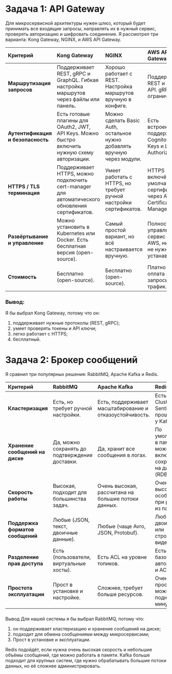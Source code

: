 # Задача 1: API Gateway

Для микросервисной архитектуры нужен шлюз, который будет принимать все входящие запросы, направлять их в нужный сервис,
проверять авторизацию и шифровать соединение. Я рассмотрел три варианта: Kong Gateway, NGINX, и AWS API Gateway.

| Критерий                          | **Kong Gateway**                                                                                | **NGINX**                                                                 | **AWS API Gateway**                                                    |
| :-------------------------------- | :---------------------------------------------------------------------------------------------- | :------------------------------------------------------------------------ | :--------------------------------------------------------------------- |
| **Маршрутизация запросов**        | Поддерживает REST, gRPC и GraphQL. Гибкая настройка маршрутов через файлы или панель.           | Хорошо работает с REST. Настройка маршрутов вручную в конфиге.            | Поддерживает REST и HTTP API. gRPC — ограниченно.                      |
| **Аутентификация и безопасность** | Есть готовые плагины для OAuth2, JWT, API Keys. Можно быстро включить нужную схему авторизации. | Можно сделать Basic Auth, остальное нужно добавлять вручную через модули. | Есть встроенная поддержка Cognito, API Keys и Lambda Authorizers.      |
| **HTTPS / TLS терминация**        | Поддерживает HTTPS, можно подключить cert-manager для автоматического обновления сертификатов.  | Умеет работать с HTTPS, но требует ручной настройки сертификатов.         | HTTPS включён по умолчанию, сертификаты через AWS Certificate Manager. |
| **Развёртывание и управление**    | Можно установить в Kubernetes или Docker. Есть бесплатная версия (open-source).                 | Самый простой вариант, но всё настраивается вручную.                      | Полностью управляемый сервис от AWS, ничего не нужно устанавливать.    |
| **Стоимость**                     | Бесплатно (open-source).                                                                        | Бесплатно (open-source).                                                  | Платно — оплата за запросы и трафик.                                   |

### Вывод:
Я бы выбрал Kong Gateway, потому что он:
1. поддерживает нужные протоколы (REST, gRPC);
2. умеет проверять токены и API ключи;
3. легко работает с HTTPS;
4. бесплатный.

# Задача 2: Брокер сообщений

Я сравнил три популярных решения: RabbitMQ, Apache Kafka и Redis.

| Критерий                         | **RabbitMQ**                                   | **Apache Kafka**                                         | **Redis**                                                              |
| :------------------------------- | :--------------------------------------------- | :------------------------------------------------------- | :--------------------------------------------------------------------- |
| **Кластеризация**                | Есть, но требует ручной настройки.             | Есть, поддерживает масштабирование и отказоустойчивость. | Есть (Redis Cluster или Sentinel), но проще, чем у Kafka.              |
| **Хранение сообщений на диске**  | Да, можно сохранять до подтверждения доставки. | Да, хранит все сообщения в логах.                        | По умолчанию в памяти, но можно включить сохранение на диск (RDB/AOF). |
| **Скорость работы**              | Высокая, подходит для большинства задач.       | Очень высокая, рассчитана на большие потоки данных.      | Очень высокая, особенно при работе из памяти.                          |
| **Поддержка форматов сообщений** | Любые (JSON, текст, двоичные данные).          | Любые (чаще Avro, JSON, Protobuf).                       | Любые (в двоичном или строковом виде).                                 |
| **Разделение прав доступа**      | Есть (пользователи, виртуальные хосты).        | Есть ACL на уровне топиков.                              | Есть базовая авторизация и ACL.                                        |
| **Простота эксплуатации**        | Прост в установке и настройке.                 | Сложнее, требует больше ресурсов.                        | Очень простой, можно поднять за минуты.                                |

###
Вывод
Для нашей системы я бы выбрал RabbitMQ, потому что:
1. он поддерживает кластеризацию и хранение сообщений на диске;
2. подходит для обмена сообщениями между микросервисами;
3. Прост в установке и эксплуатации.

Redis подойдёт, если нужна очень высокая скорость и небольшие объёмы сообщений, где можно работать в памяти.
Kafka больше подходит для крупных систем, где нужно обрабатывать большие потоки данных, но её сложнее администрировать.
